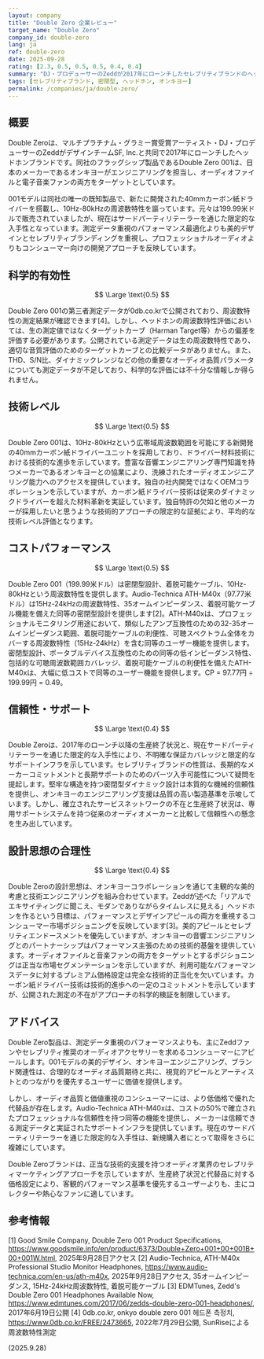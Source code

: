 ```yaml
---
layout: company
title: "Double Zero 企業レビュー"
target_name: "Double Zero"
company_id: double-zero
lang: ja
ref: double-zero
date: 2025-09-28
rating: [2.3, 0.5, 0.5, 0.5, 0.4, 0.4]
summary: "DJ・プロデューサーのZeddが2017年にローンチしたセレブリティブランドのヘッドホン会社。オンキヨーがエンジニアリングを手がけたDouble Zero 001密閉型ヘッドホンをフィーチャーしています。カーボン紙ドライバー技術により10Hz-80kHzの広帯域周波数特性を謳っていますが、第三者測定データは存在するものの、ヘッドホン評価に必要なターゲットカーブとの比較データが不足しており、既存の競合製品に対してコストパフォーマンスが劣ります。設計思想は測定データ重視の開発よりも主観的な美学を重視しており、オーディオ重視のユーザーにとっては疑問の残る価値提案となっています。"
tags: [セレブリティブランド, 密閉型, ヘッドホン, オンキヨー]
permalink: /companies/ja/double-zero/
---
```


## 概要

Double Zeroは、マルチプラチナム・グラミー賞受賞アーティスト・DJ・プロデューサーのZeddがデザインチームSF, Inc.と共同で2017年にローンチしたヘッドホンブランドです。同社のフラッグシップ製品であるDouble Zero 001は、日本のメーカーであるオンキヨーがエンジニアリングを担当し、オーディオファイルと電子音楽ファンの両方をターゲットとしています。

001モデルは同社の唯一の既知製品で、新たに開発された40mmカーボン紙ドライバーを搭載し、10Hz-80kHzの周波数特性を謳っています。元々は199.99米ドルで販売されていましたが、現在はサードパーティリテーラーを通じた限定的な入手性となっています。測定データ重視のパフォーマンス最適化よりも美的デザインとセレブリティブランディングを重視し、プロフェッショナルオーディオよりもコンシューマー向けの開発アプローチを反映しています。

## 科学的有効性

$$ \Large \text{0.5} $$

Double Zero 001の第三者測定データが0db.co.krで公開されており、周波数特性の測定結果が確認できます[4]。しかし、ヘッドホンの周波数特性評価においては、生の測定値ではなくターゲットカーブ（Harman Target等）からの偏差を評価する必要があります。公開されている測定データは生の周波数特性であり、適切な音質評価のためのターゲットカーブとの比較データがありません。また、THD、S/N比、ダイナミックレンジなどの他の重要なオーディオ品質パラメータについても測定データが不足しており、科学的な評価には不十分な情報しか得られません。

## 技術レベル

$$ \Large \text{0.5} $$

Double Zero 001は、10Hz-80kHzという広帯域周波数範囲を可能にする新開発の40mmカーボン紙ドライバーユニットを採用しており、ドライバー材料技術における技術的な進歩を示しています。豊富な音響エンジニアリング専門知識を持つメーカーであるオンキヨーとの協業により、洗練されたオーディオエンジニアリング能力へのアクセスを提供しています。独自の社内開発ではなくOEMコラボレーションを示していますが、カーボン紙ドライバー技術は従来のダイナミックドライバーを超えた材料革新を実証しています。独自特許の欠如と他のメーカーが採用したいと思うような技術的アプローチの限定的な証拠により、平均的な技術レベル評価となります。

## コストパフォーマンス

$$ \Large \text{0.5} $$

Double Zero 001（199.99米ドル）は密閉型設計、着脱可能ケーブル、10Hz-80kHzという周波数特性を提供します。Audio-Technica ATH-M40x（97.77米ドル）は15Hz-24kHzの周波数特性、35オームインピーダンス、着脱可能ケーブル機能を備えた同等の密閉型設計を提供します[2]。ATH-M40xは、プロフェッショナルモニタリング用途において、類似したアンプ互換性のための32-35オームインピーダンス範囲、着脱可能ケーブルの利便性、可聴スペクトラム全体をカバーする周波数特性（15Hz-24kHz）を含む同等のユーザー機能を提供します。密閉型設計、ポータブルデバイス互換性のための同等の低インピーダンス特性、包括的な可聴周波数範囲カバレッジ、着脱可能ケーブルの利便性を備えたATH-M40xは、大幅に低コストで同等のユーザー機能を提供します。CP = 97.77円 ÷ 199.99円 = 0.49。

## 信頼性・サポート

$$ \Large \text{0.4} $$

Double Zeroは、2017年のローンチ以降の生産終了状況と、現在サードパーティリテーラーを通じた限定的な入手性により、不明確な保証カバレッジと限定的なサポートインフラを示しています。セレブリティブランドの性質は、長期的なメーカーコミットメントと長期サポートのためのパーツ入手可能性について疑問を提起します。堅牢な構造を持つ密閉型ダイナミック設計は本質的な機械的信頼性を提供し、オンキヨーのエンジニアリング支援は品質の高い製造基準を示唆しています。しかし、確立されたサービスネットワークの不在と生産終了状況は、専用サポートシステムを持つ従来のオーディオメーカーと比較して信頼性への懸念を生み出しています。

## 設計思想の合理性

$$ \Large \text{0.4} $$

Double Zeroの設計思想は、オンキヨーコラボレーションを通じて主観的な美的考慮と技術エンジニアリングを組み合わせています。Zeddが述べた「リアルでエキサイティングに聞こえ、モダンでありながらタイムレスに見える」ヘッドホンを作るという目標は、パフォーマンスとデザインアピールの両方を重視するコンシューマー市場ポジショニングを反映しています[3]。美的アピールとセレブリティエンドースメントを優先していますが、オンキヨーの音響エンジニアリングとのパートナーシップはパフォーマンス主張のための技術的基盤を提供しています。オーディオファイルと音楽ファンの両方をターゲットとするポジショニングは正当な市場セグメンテーションを示していますが、利用可能なパフォーマンスデータに対するプレミアム価格設定は完全な技術的正当化を欠いています。カーボン紙ドライバー技術は技術的進歩への一定のコミットメントを示していますが、公開された測定の不在がアプローチの科学的検証を制限しています。

## アドバイス

Double Zero製品は、測定データ重視のパフォーマンスよりも、主にZeddファンやセレブリティ推奨のオーディオアクセサリーを求めるコンシューマーにアピールします。001モデルの美的デザイン、オンキヨーエンジニアリング、ブランド関連性は、合理的なオーディオ品質期待と共に、視覚的アピールとアーティストとのつながりを優先するユーザーに価値を提供します。

しかし、オーディオ品質と価値重視のコンシューマーには、より低価格で優れた代替品が存在します。Audio-Technica ATH-M40xは、コストの50%で確立されたプロフェッショナルな信頼性を持つ同等の機能を提供し、メーカーは信頼できる測定データと実証されたサポートインフラを提供しています。現在のサードパーティリテーラーを通じた限定的な入手性は、新規購入者にとって取得をさらに複雑にしています。

Double Zeroブランドは、正当な技術的支援を持つオーディオ業界のセレブリティマーケティングアプローチを示していますが、生産終了状況と代替品に対する価格設定により、客観的パフォーマンス基準を優先するユーザーよりも、主にコレクターや熱心なファンに適しています。

## 参考情報

[1] Good Smile Company, Double Zero 001 Product Specifications, https://www.goodsmile.info/en/product/6373/Double+Zero+001+00+001B+00+001W.html, 2025年9月28日アクセス
[2] Audio-Technica, ATH-M40x Professional Studio Monitor Headphones, https://www.audio-technica.com/en-us/ath-m40x, 2025年9月28日アクセス, 35オームインピーダンス, 15Hz-24kHz周波数特性, 着脱可能ケーブル
[3] EDMTunes, Zedd's Double Zero 001 Headphones Available Now, https://www.edmtunes.com/2017/06/zedds-double-zero-001-headphones/, 2017年6月19日公開
[4] 0db.co.kr, onkyo double zero 001 헤드폰 측정치, https://www.0db.co.kr/FREE/2473665, 2022年7月29日公開, SunRiseによる周波数特性測定

(2025.9.28)